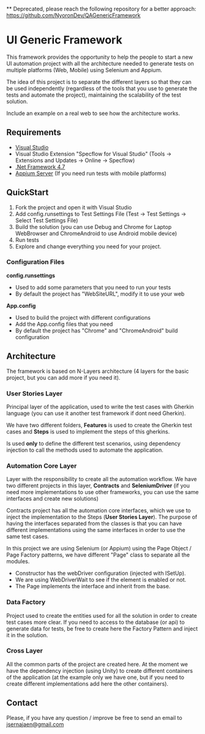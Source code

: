 ** Deprecated, please reach the following repository for a better approach: https://github.com/NyoronDev/QAGenericFramework

# UI Generic Framework
This framework provides the opportunity to help the people to start a new UI automation project with all the architecture needed to generate tests on multiple platforms (Web, Mobile) using Selenium and Appium. 

The idea of this project is to separate the different layers so that they can be used independently (regardless of the tools that you use to generate the tests and automate the project), maintaining the scalability of the test solution.

Include an example on a real web to see how the architecture works.

## Requirements
- [Visual Studio](https://visualstudio.microsoft.com/downloads/)
- Visual Studio Extension "Specflow for Visual Studio" (Tools -> Extensions and Updates -> Online -> Specflow)
- [.Net Framework 4.7](https://www.microsoft.com/en-us/download/details.aspx?id=55168)
- [Appium Server](http://appium.io/) (If you need run tests with mobile platforms)

## QuickStart
1. Fork the project and open it with Visual Studio
2. Add config.runsettings to Test Settings File (Test -> Test Settings -> Select Test Settings File)
3. Build the solution (you can use Debug and Chrome for Laptop WebBrowser and ChromeAndroid to use Android mobile device)
4. Run tests
5. Explore and change everything you need for your project.

### Configuration Files
**config.runsettings**
- Used to add some parameters that you need to run your tests
- By default the project has "WebSiteURL", modify it to use your web

**App.config**
- Used to build the project with different configurations
- Add the App.config files that you need
- By default the project has "Chrome" and "ChromeAndroid" build configuration

## Architecture
The framework is based on N-Layers architecture (4 layers for the basic project, but you can add more if you need it).

### User Stories Layer
Principal layer of the application, used to write the test cases with Gherkin language (you can use it another test framework if dont need Gherkin).

We have two different folders, **Features** is used to create the Gherkin test cases and **Steps** is used to implement the steps of this gherkins.

Is used **only** to define the different test scenarios, using dependency injection to call the methods used to automate the application.

### Automation Core Layer
Layer with the responsibility to create all the automation workflow. We have two different projects in this layer, **Contracts** and **SeleniumDriver** (if you need more implementations to use other frameworks, you can use the same interfaces and create new solutions)

Contracts project has all the automation core interfaces, which we use to inject the implementation to the Steps (**User Stories Layer**). The purpose of having the interfaces separated from the classes is that you can have different implementations using the same interfaces in order to use the same test cases.

In this project we are using Selenium (or Appium) using the Page Object / Page Factory patterns, we have different "Page" class to separate all the modules.

- Constructor has the webDriver configuration (injected with ISetUp).
- We are using WebDriverWait to see if the element is enabled or not.
- The Page implements the interface and inherit from the base.

### Data Factory
Project used to create the entities used for all the solution in order to create test cases more clear.
If you need to access to the database (or api) to generate data for tests, be free to create here the Factory Pattern and inject it in the solution.

### Cross Layer
All the common parts of the project are created here. At the moment we have the dependency injection (using Unity) to create different containers of the application (at the example only we have one, but if you need to create different implementations add here the other containers).

## Contact
Please, if you have any question / improve be free to send an email to jsernajaen@gmail.com
